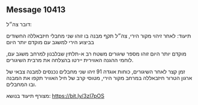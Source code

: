## Message 10413

דובר צה״ל:

תיעוד: לאחר זיהוי מקור הירי, צה״ל תקף מבנה בו זוהו שני מחבלי חיזבאללה החשודים בביצוע הירי למשגב עם מוקדם יותר היום

מוקדם יותר היום זוהו מספר שיגורים משטח רב א-תלתין שבלבנון למרחב משגב עם, לוחמי ההגנה האווירית יירטו בהצלחה את מרבית השיגורים.

זמן קצר לאחר השיגורים, כוחות אוגדה 91 זיהו שני מחבלים נכנסים למבנה צבאי של ארגון הטרור חיזבאללה במרחב מקור הירי, מטוסי קרב של חיל האוויר תקפו את המבנה ובו המחבלים.

מצורף תיעוד בנושא: https://bit.ly/3zI7pOS

